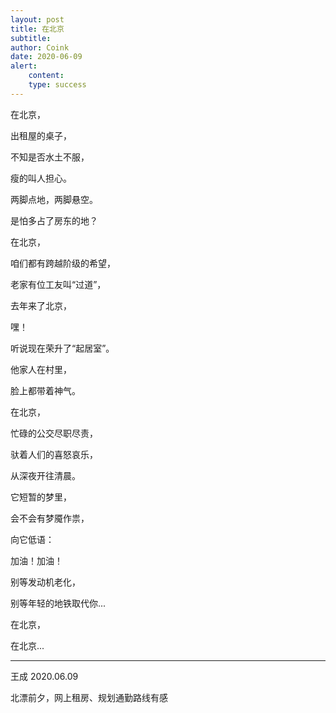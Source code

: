 ```yaml
---
layout: post
title: 在北京
subtitle: 
author: Coink
date: 2020-06-09
alert: 
    content: 
    type: success
---
```


在北京，

出租屋的桌子，

不知是否水土不服，

瘦的叫人担心。

两脚点地，两脚悬空。

是怕多占了房东的地？



在北京，

咱们都有跨越阶级的希望，

老家有位工友叫“过道”，

去年来了北京，

嘿！

听说现在荣升了“起居室”。

他家人在村里，

脸上都带着神气。




在北京，

忙碌的公交尽职尽责，

驮着人们的喜怒哀乐，

从深夜开往清晨。

它短暂的梦里，

会不会有梦魇作祟，

向它低语：

加油！加油！

别等发动机老化，

别等年轻的地铁取代你...



在北京，

在北京...

------

王成 2020.06.09

北漂前夕，网上租房、规划通勤路线有感